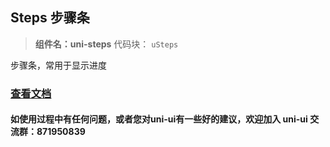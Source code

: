 

## Steps 步骤条
> **组件名：uni-steps**
> 代码块： `uSteps`


步骤条，常用于显示进度

### [查看文档](https://uniapp.dcloud.io/component/uniui/uni-steps)
#### 如使用过程中有任何问题，或者您对uni-ui有一些好的建议，欢迎加入 uni-ui 交流群：871950839 


